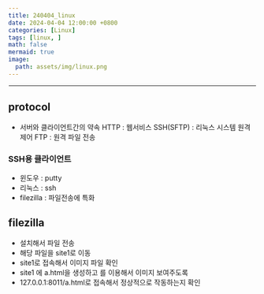 ```yaml
---
title: 240404_linux
date: 2024-04-04 12:00:00 +0800
categories: [Linux]
tags: [linux, ]
math: false
mermaid: true
image:
  path: assets/img/linux.png
---
```


<hr style="border:1px solid white">

## protocol
- 서버와 클라이언트간의 약속
HTTP : 웹서비스
SSH(SFTP) : 리눅스 시스템 원격 제어
FTP : 원격 파일 전송

### SSH용 클라이언트
- 윈도우 : putty
- 리눅스 : ssh
- filezilla : 파일전송에 특화

## filezilla
- 설치해서 파일 전송
- 해당 파일을 site1로 이동
- site1로 접속해서 이미지 파일 확인
- site1 에 a.html을 생성하고 <img>를 이용해서 이미지 보여주도록
- 127.0.0.1:8011/a.html로 접속해서 정상적으로 작동하는지 확인